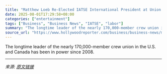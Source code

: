 ```yaml
---
title: "Matthew Loeb Re-Elected IATSE International President at Union Convention"
date: 2025-08-01T17:29:58+08:00
categories: ["entertainment"]
tags: ["Business", "Business News", "IATSE", "labor"]
summary: "The longtime leader of the nearly 170,000-member crew union in the U.S. and Canada has been in power since 2008."
source_url: "https://www.hollywoodreporter.com/business/business-news/matthew-loeb-re-elected-iatse-international-president-1236335811/"
---
```


The longtime leader of the nearly 170,000-member crew union in the U.S. and Canada has been in power since 2008.

---

*来源: [原文链接](https://www.hollywoodreporter.com/business/business-news/matthew-loeb-re-elected-iatse-international-president-1236335811/)*
